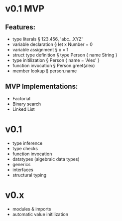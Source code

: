 # v0.1 MVP

## Features:
* type literals          § 123.456, 'abc...XYZ'
* variable declaration   § let x Number = 0
* variable assignment    § x = 1
* struct type definition § type Person { name String }
* type initilization     § Person { name = 'Alex' }
* function invocation    § Person.greet(alex)
* member lookup          § person.name

## MVP Implementations:
* Factorial
* Binary search
* Linked List

# v0.1
* type inference
* type checks
* function invocation
* datatypes (algebraic data types)
* generics
* interfaces
* structural typing

# v0.x
* modules & imports
* automatic value initilization
